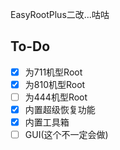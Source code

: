 EasyRootPlus二改...咕咕

## To-Do

- [x] 为711机型Root
- [x] 为810机型Root
- [ ] 为444机型Root
- [x] 内置超级恢复功能
- [x] 内置工具箱
- [ ] GUI(这个不一定会做)
